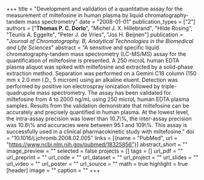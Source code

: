 +++
title = "Development and validation of a quantitative assay for the measurement of miltefosine in human plasma by liquid chromatography-tandem mass spectrometry"
date = "2008-01-01"
publication_types = ["2"]
authors = ["**Thomas P. C. Dorlo**", "Michel J. X. Hillebrand", "Hilde Rosing", "Teunis A. Eggelte", "Peter J. de Vries", "Jos H. Beijnen"]
publication = "_Journal of Chromatography. B, Analytical Technologies in the Biomedical and Life Sciences_"
abstract = "A sensitive and specific liquid chromatography-tandem mass spectrometry (LC-MS/MS) assay for the quantification of miltefosine is presented. A 250 microL human EDTA plasma aliquot was spiked with miltefosine and extracted by a solid-phase extraction method. Separation was performed on a Gemini C18 column (150 mm x 2.0 mm I.D., 5 microm) using an alkaline eluent. Detection was performed by positive ion electrospray ionization followed by triple-quadrupole mass spectrometry. The assay has been validated for miltefosine from 4 to 2000 ng/mL using 250 microL human EDTA plasma samples. Results from the validation demonstrate that miltefosine can be accurately and precisely quantified in human plasma. At the lowest level, the intra-assay precision was lower than 10.7\\%, the inter-assay precision was 10.6\\% and accuracies were between 95.1 and 109\\%. This assay is successfully used in a clinical pharmacokinetic study with miltefosine."
doi = "10.1016/j.jchromb.2008.02.005"
links = [{name = "PubMed", url = "https://www.ncbi.nlm.nih.gov/pubmed/18325856"}]
abstract_short = ""
image_preview = ""
selected = false
projects = []
tags = []
url_pdf = ""
url_preprint = ""
url_code = ""
url_dataset = ""
url_project = ""
url_slides = ""
url_video = ""
url_poster = ""
url_source = ""
math = true
highlight = true
[header]
image = ""
caption = ""
+++
